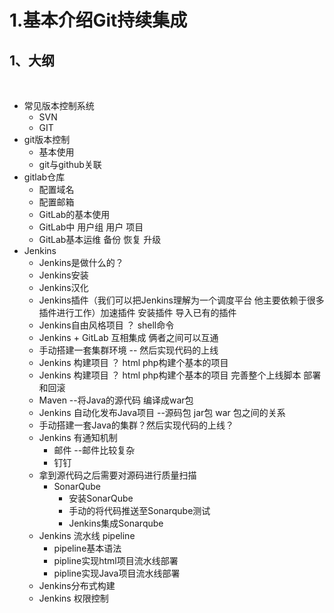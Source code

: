 # 1.基本介绍Git持续集成





## 1、大纲

​	



- 常见版本控制系统
  - SVN
  - GIT
- git版本控制
  - 基本使用
  - git与github关联
- gitlab仓库
  - 配置域名
  - 配置邮箱
  - GitLab的基本使用
  - GitLab中 用户组 用户 项目
  - GitLab基本运维 备份 恢复 升级
- Jenkins
  - Jenkins是做什么的？
  - Jenkins安装
  - Jenkins汉化
  - Jenkins插件（我们可以把Jenkins理解为一个调度平台 他主要依赖于很多插件进行工作）加速插件  安装插件  导入已有的插件
  - Jenkins自由风格项目 ？ shell命令
  - Jenkins + GitLab 互相集成 俩者之间可以互通
  - 手动搭建一套集群环境 -- 然后实现代码的上线
  - Jenkins 构建项目 ？ html php构建个基本的项目
  - Jenkins 构建项目 ？ html php构建个基本的项目 完善整个上线脚本  部署和回滚
  - Maven --将Java的源代码 编译成war包
  - Jenkins 自动化发布Java项目 --源码包 jar包 war 包之间的关系
  - 手动搭建一套Java的集群？然后实现代码的上线？
  - Jenkins 有通知机制
    - 邮件 --邮件比较复杂
    - 钉钉
  - 拿到源代码之后需要对源码进行质量扫描
    - SonarQube
      - 安装SonarQube
      - 手动的将代码推送至Sonarqube测试
      - Jenkins集成Sonarqube
  - Jenkins 流水线 pipeline
    - pipeline基本语法
    - pipline实现html项目流水线部署
    - pipline实现Java项目流水线部署
  - Jenkins分布式构建
  - Jenkins 权限控制

















































































































